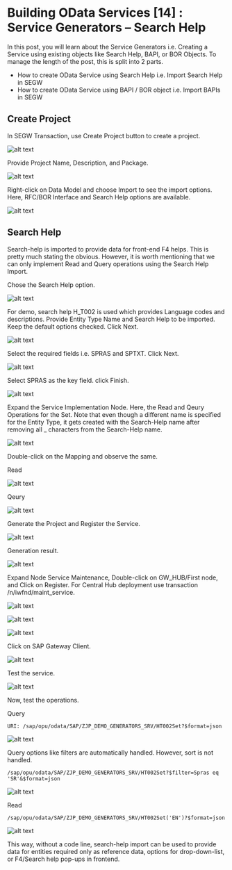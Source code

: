 # Building OData Services [14] : Service Generators – Search Help

In this post, you will learn about the Service Generators i.e. Creating a Service using existing objects like Search Help, BAPI, or BOR Objects. To manage the length of the post, this is split into 2 parts.

- How to create OData Service using Search Help i.e. Import Search Help in SEGW
- How to create OData Service using BAPI / BOR object i.e. Import BAPIs in SEGW

## Create Project

In SEGW Transaction, use Create Project button to create a project.

![alt text](/OData/Discovering%20ABAP/Images/image-202.png)

Provide Project Name, Description, and Package.

![alt text](/OData/Discovering%20ABAP/Images/image-203.png)

Right-click on Data Model and choose Import to see the import options. Here, RFC/BOR Interface and Search Help options are available.

![alt text](/OData/Discovering%20ABAP/Images/image-204.png)

## Search Help

Search-help is imported to provide data for front-end F4 helps. This is pretty much stating the obvious. However, it is worth mentioning that we can only implement Read and Query operations using the Search Help Import.

Chose the Search Help option.

![alt text](/OData/Discovering%20ABAP/Images/image-205.png)

For demo, search help H_T002 is used which provides Language codes and descriptions. Provide Entity Type Name and Search Help to be imported. Keep the default options checked. Click Next.

![alt text](/OData/Discovering%20ABAP/Images/image-206.png)

Select the required fields i.e. SPRAS and SPTXT. Click Next.

![alt text](/OData/Discovering%20ABAP/Images/image-207.png)

Select SPRAS as the key field. click Finish.

![alt text](/OData/Discovering%20ABAP/Images/image-208.png)

Expand the Service Implementation Node. Here, the Read and Qeury Operations for the Set. Note that even though a different name is specified for the Entity Type, it gets created with the Search-Help name after removing all _ characters from the Search-Help name.

![alt text](/OData/Discovering%20ABAP/Images/image-209.png)

Double-click on the Mapping and observe the same.

Read

![alt text](/OData/Discovering%20ABAP/Images/image-210.png)

Qeury

![alt text](/OData/Discovering%20ABAP/Images/image-211.png)

Generate the Project and Register the Service.

![alt text](/OData/Discovering%20ABAP/Images/image-212.png)

Generation result.

![alt text](/OData/Discovering%20ABAP/Images/image-213.png)

Expand Node Service Maintenance, Double-click on GW_HUB/First node, and Click on Register. For Central Hub deployment use transaction /n/iwfnd/maint_service.

![alt text](/OData/Discovering%20ABAP/Images/image-214.png)

![alt text](/OData/Discovering%20ABAP/Images/image-215.png)

![alt text](/OData/Discovering%20ABAP/Images/image-216.png)

Click on SAP Gateway Client.

![alt text](/OData/Discovering%20ABAP/Images/image-217.png)

Test the service.

![alt text](/OData/Discovering%20ABAP/Images/image-218.png)

Now, test the operations.

Query
```
URI: /sap/opu/odata/SAP/ZJP_DEMO_GENERATORS_SRV/HT002Set?$format=json
```

![alt text](/OData/Discovering%20ABAP/Images/image-219.png)

Query options like filters are automatically handled. However, sort is not handled.
```
/sap/opu/odata/SAP/ZJP_DEMO_GENERATORS_SRV/HT002Set?$filter=Spras eq 'SR'&$format=json
```
![alt text](/OData/Discovering%20ABAP/Images/image-220.png)

Read
```
/sap/opu/odata/SAP/ZJP_DEMO_GENERATORS_SRV/HT002Set('EN')?$format=json
```

![alt text](/OData/Discovering%20ABAP/Images/image-221.png)

This way, without a code line, search-help import can be used to provide data for entities required only as reference data, options for drop-down-list, or F4/Search help pop-ups in frontend.
